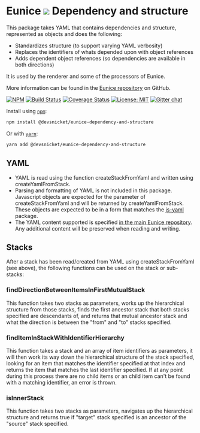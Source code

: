 # Eunice ![](https://raw.githubusercontent.com/DevSnicket/eunice/gh-pages/arrows/default-height.svg?sanitize=true) Dependency and structure

This package takes YAML that contains dependencies and structure, represented as objects and does the following:
* Standardizes structure (to support varying YAML verbosity)
* Replaces the identifiers of whats depended upon with object references
* Adds dependent object references (so dependencies are available in both directions)

It is used by the renderer and some of the processors of Eunice.

More information can be found in the [Eunice repository](https://github.com/DevSnicket/Eunice#readme) on GitHub.

[![NPM](https://img.shields.io/npm/v/@devsnicket/eunice-dependency-and-structure.svg)](https://www.npmjs.com/package/@devsnicket/eunice-dependency-and-structure
) [![Build Status](https://travis-ci.org/DevSnicket/eunice-dependency-and-structure.svg?branch=master)](https://travis-ci.org/DevSnicket/eunice-dependency-and-structure) [![Coverage Status](https://coveralls.io/repos/github/DevSnicket/eunice-dependency-and-structure/badge.svg?branch=master&c=1)](https://coveralls.io/github/DevSnicket/eunice-dependency-and-structure?branch=master) [![License: MIT](https://img.shields.io/badge/License-MIT-yellow.svg)](https://opensource.org/licenses/MIT) [![Gitter chat](https://badges.gitter.im/devsnicket-eunice/gitter.png)](https://gitter.im/devsnicket-eunice)

Install using [`npm`](https://www.npmjs.com/package/@devsnicket/eunice-dependency-and-structure):

```bash
npm install @devsnicket/eunice-dependency-and-structure
```
Or with [`yarn`](https://yarnpkg.com/en/package/@devsnicket/eunice-dependency-and-structure):

```bash
yarn add @devsnicket/eunice-dependency-and-structure
```

## YAML

* YAML is read using the function createStackFromYaml and written using createYamlFromStack.
* Parsing and formatting of YAML is not included in this package. Javascript objects are expected for the parameter of createStackFromYaml and will be returned by createYamlFromStack. These objects are expected to be in a form that matches the [js-yaml](https://github.com/nodeca/js-yaml) package.
* The YAML content supported is specified [in the main Eunice repository](https://github.com/DevSnicket/Eunice/blob/master/docs/yaml.md). Any additional content will be preserved when reading and writing.

## Stacks

After a stack has been read/created from YAML using createStackFromYaml (see above), the following functions can be used on the stack or sub-stacks:

### findDirectionBetweenItemsInFirstMutualStack

This function takes two stacks as parameters, works up the hierarchical structure from those stacks, finds the first ancestor stack that both stacks specified are descendants of, and returns that mutual ancestor stack and what the direction is between the "from" and "to" stacks specified.

### findItemInStackWithIdentifierHierarchy

This function takes a stack and an array of item identifiers as parameters, it will then work its way down the hierarchical structure of the stack specified, looking for an item that matches the identifier specified at that index and returns the item that matches the last identifier specified. If at any point during this process there are no child items or an child item can't be found with a matching identifier, an error is thrown.

### isInnerStack

This function takes two stacks as parameters, navigates up the hierarchical structure and returns true if "target" stack specified is an ancestor of the "source" stack specified.
